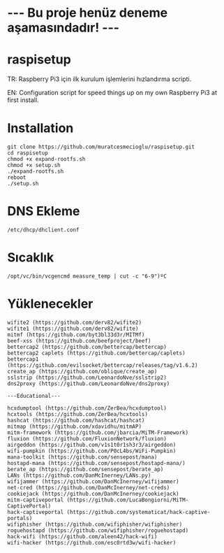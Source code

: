 # --- Bu proje henüz deneme aşamasındadır! ---

# raspisetup
TR: Raspberry Pi3 için ilk kurulum işlemlerini hızlandırma scripti.

EN: Configuration script for speed things up on my own Raspberry Pi3 at first install.

# Installation

    git clone https://github.com/muratcesmecioglu/raspisetup.git
    cd raspisetup
    chmod +x expand-rootfs.sh
    chmod +x setup.sh
    ./expand-rootfs.sh
    reboot
    ./setup.sh

# DNS Ekleme
    /etc/dhcp/dhclient.conf
    
# Sıcaklık
    /opt/vc/bin/vcgencmd measure_temp | cut -c "6-9")ºC

# Yüklenecekler
    wifite2 (https://github.com/derv82/wifite2)
    wifite1 (https://github.com/derv82/wifite)
    mitmf (https://github.com/byt3bl33d3r/MITMf)
    beef-xss (https://github.com/beefproject/beef)
    bettercap2 (https://github.com/bettercap/bettercap)
    bettercap2 caplets (https://github.com/bettercap/caplets)
    bettercap1 (https://github.com/evilsocket/bettercap/releases/tag/v1.6.2)
    create_ap (https://github.com/oblique/create_ap)
    sslstrip (https://github.com/LeonardoNve/sslstrip2)
    dns2proxy (https://github.com/LeonardoNve/dns2proxy)
    
    ---Educational---
    
    hcxdumptool (https://github.com/ZerBea/hcxdumptool)
    hcxtools (https://github.com/ZerBea/hcxtools)
    hashcat (https://github.com/hashcat/hashcat)
    mitmap (https://github.com/xdavidhu/mitmAP)
    mitm-framework (https://github.com/jbarcia/MiTM-Framework)
    fluxion (https://github.com/FluxionNetwork/fluxion)
    airgeddon (https://github.com/v1s1t0r1sh3r3/airgeddon)
    wifi-pumpkin (https://github.com/P0cL4bs/WiFi-Pumpkin)
    mana-toolkit (https://github.com/sensepost/mana)
    hostapd-mana (https://github.com/sensepost/hostapd-mana/)
    berate_ap (https://github.com/sensepost/berate_ap)
    LANs (https://github.com/DanMcInerney/LANs.py)
    wifijammer (https://github.com/DanMcInerney/wifijammer)
    net-cred (https://github.com/DanMcInerney/net-creds)
    cookiejack (https://github.com/DanMcInerney/cookiejack)
    mitm-captiveportal (https://github.com/LucaBongiorni/MiTM-CaptivePortal)
    hack-captiveportal (https://github.com/systematicat/hack-captive-portals)
    wifiphisher (https://github.com/wifiphisher/wifiphisher)
    roguehostapd (https://github.com/wifiphisher/roguehostapd)
    hack-wifi (https://github.com/aleen42/hack-wifi)
    wifi-hacker (https://github.com/esc0rtd3w/wifi-hacker)
